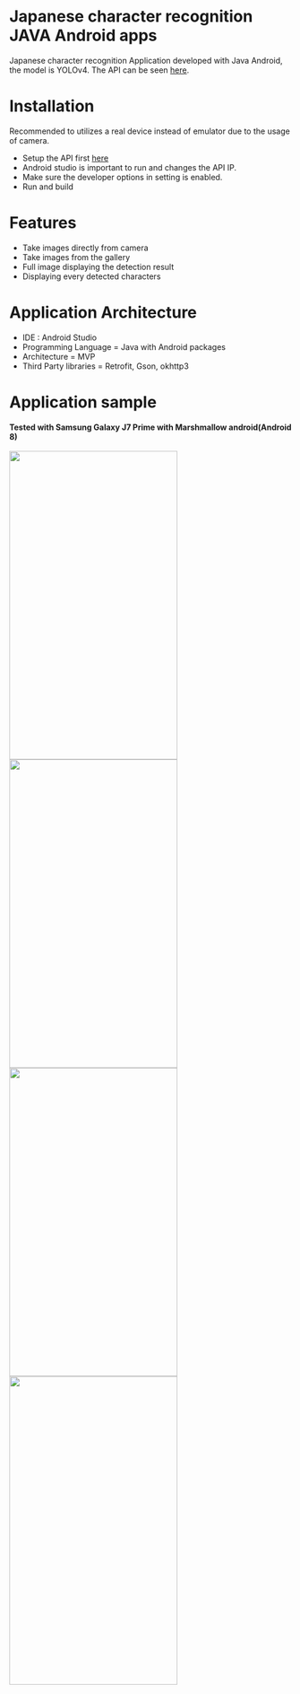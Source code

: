 # Japanese character recognition JAVA Android apps
Japanese character recognition Application developed with Java Android, the model is YOLOv4.
The API can be seen [here](https://github.com/Sekigahara/Japanese-character-recognition-YOLOv4-Flask-API).

# Installation
Recommended to utilizes a real device instead of emulator due to the usage of camera.
- Setup the API first [here](https://github.com/Sekigahara/Japanese-character-recognition-YOLOv4-Flask-API)
- Android studio is important to run and changes the API IP.
- Make sure the developer options in setting is enabled.
- Run and build

# Features
- Take images directly from camera
- Take images from the gallery
- Full image displaying the detection result
- Displaying every detected characters

# Application Architecture
- IDE : Android Studio
- Programming Language = Java with Android packages
- Architecture = MVP
- Third Party libraries = Retrofit, Gson, okhttp3

# Application sample
<b>Tested with Samsung Galaxy J7 Prime with Marshmallow android(Android 8)</b></br></br>
<img src="https://user-images.githubusercontent.com/54882818/186601541-9defcc00-3b86-4fa1-99e0-4e395e0dd3be.jpg" width="300" height="550">
<img src="https://user-images.githubusercontent.com/54882818/186601708-e837e672-a19d-4533-a638-5b6c4027cf4c.jpg" width="300" height="550">
<img src="https://user-images.githubusercontent.com/54882818/186601731-c75212d6-d393-4d75-8bf9-647932105029.jpg" width="300" height="550">
<img src="https://user-images.githubusercontent.com/54882818/186601760-b422054b-8083-45ff-bca6-0ed3b8c15cdc.jpg" width="300" height="550">

